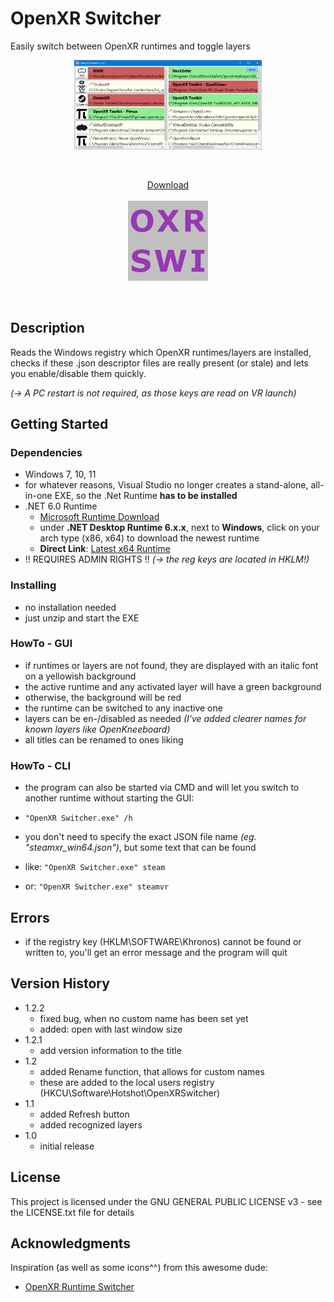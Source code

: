 # OpenXR Switcher

Easily switch between OpenXR runtimes and toggle layers
<p align="center">
  <img src="Resources/main_ui.png" width="300px"/></a>
</p>
<br>

<p align="center">
  <a href="https://github.com/ytdlder/OpenXR-Switcher/releases/">Download<br><br><img src="icon3.png"/></a>
</p>
<br>

## Description

Reads the Windows registry which OpenXR runtimes/layers are installed, checks if these .json descriptor files are really present (or stale) and lets you enable/disable them quickly.

*(-> A PC restart is not required, as those keys are read on VR launch)*

## Getting Started

### Dependencies

* Windows 7, 10, 11
* for whatever reasons, Visual Studio no longer creates a stand-alone, all-in-one EXE, so the .Net Runtime **has to be installed** 
* .NET 6.0 Runtime
  * [Microsoft Runtime Download](https://dotnet.microsoft.com/en-us/download/dotnet/6.0)
  * under **.NET Desktop Runtime 6.x.x**, next to **Windows**, click on your arch type (x86, x64) to download the newest runtime
  * __Direct Link__: [Latest x64 Runtime](https://aka.ms/dotnet/6.0/windowsdesktop-runtime-win-x64.exe)
* !! REQUIRES ADMIN RIGHTS !! *(-> the reg keys are located in _HKLM_!)*

### Installing

* no installation needed
* just unzip and start the EXE

### HowTo - GUI

* if runtimes or layers are not found, they are displayed with an italic font on a yellowish background 
* the active runtime and any activated layer will have a green background
* otherwise, the background will be red
* the runtime can be switched to any inactive one
* layers can be en-/disabled as needed *(I've added clearer names for known layers like OpenKneeboard)*
* all titles can be renamed to ones liking

### HowTo - CLI

* the program can also be started via CMD and will let you switch to another runtime without starting the GUI:
* `"OpenXR Switcher.exe" /h`

* you don't need to specify the exact JSON file name *(eg. "steamxr_win64.json")*, but some text that can be found
* like: `"OpenXR Switcher.exe" steam`
* or:   `"OpenXR Switcher.exe" steamvr`

## Errors

* if the registry key (HKLM\SOFTWARE\Khronos) cannot be found or written to, you'll get an error message and the program will quit

## Version History

* 1.2.2
	* fixed bug, when no custom name has been set yet
	* added: open with last window size
* 1.2.1
	* add version information to the title
* 1.2
	* added Rename function, that allows for custom names
	* these are added to the local users registry (HKCU\Software\Hotshot\OpenXRSwitcher)
* 1.1
	* added Refresh button
	* added recognized layers 
* 1.0
	* initial release

## License

This project is licensed under the GNU GENERAL PUBLIC LICENSE v3 - see the LICENSE.txt file for details

## Acknowledgments

Inspiration (as well as some icons^^) from this awesome dude:
* [OpenXR Runtime Switcher](https://github.com/WaGi-Coding/OpenXR-Runtime-Switcher/)
